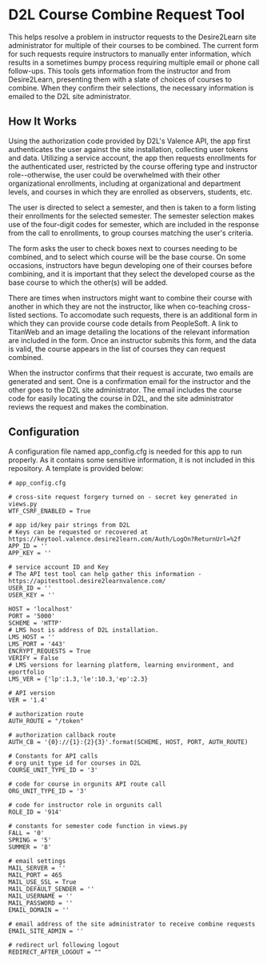 # D2L Course Combine Request Tool
This helps resolve a problem in instructor requests to the Desire2Learn site administrator for multiple of their courses to be combined. The current form for such requests require instructors to manually enter information, which results in a sometimes bumpy process requiring multiple email or phone call follow-ups. This tools gets information from the instructor and from Desire2Learn, presenting them with a slate of choices of courses to combine. When they confirm their selections, the necessary information is emailed to the D2L site administrator.

## How It Works
Using the authorization code provided by D2L's Valence API, the app first authenticates the user against the site  installation, collecting user tokens and data. Utilizing a service account, the app then requests enrollments for the authenticated user, restricted by the course offering type and instructor role--otherwise, the user could be overwhelmed with their other organizational enrollments, including at organizational and department levels, and courses in which they are enrolled as observers, students, etc.

The user is directed to select a semester, and then is taken to a form listing their enrollments for the selected semester. The semester selection makes use of the four-digit codes for semester, which are included in the response from the call to enrollments, to group courses matching the user's criteria.

The form asks the user to check boxes next to courses needing to be combined, and to select which course will be the base course. On some occasions, instructors have begun developing one of their courses before combining, and it is important that they select the developed course as the base course to which the other(s) will be added.

There are times when instructors might want to combine their course with another in which they are not the instructor, like when co-teaching cross-listed sections. To accomodate such requests, there is an additional form in which they can provide course code details from PeopleSoft. A link to TitanWeb and an image detailing the locations of the relevant information are included in the form. Once an instructor submits this form, and the data is valid, the course appears in the list of courses they can request combined. 

When the instructor confirms that their request is accurate, two emails are generated and sent. One is a confirmation email for the instructor and the other goes to the D2L site administrator. The email includes the course code for easily locating the course in D2L, and the site administrator reviews the request and makes the combination.

## Configuration
A configuration file named app_config.cfg is needed for this app to run properly. As it contains some sensitive information, it is not included in this repository. A template is provided below:

```
# app_config.cfg

# cross-site request forgery turned on - secret key generated in views.py
WTF_CSRF_ENABLED = True

# app id/key pair strings from D2L
# Keys can be requested or recovered at https://keytool.valence.desire2learn.com/Auth/LogOn?ReturnUrl=%2f
APP_ID = ''
APP_KEY = ''

# service account ID and Key
# The API test tool can help gather this information - https://apitesttool.desire2learnvalence.com/
USER_ID = ''
USER_KEY = ''

HOST = 'localhost'
PORT = '5000'
SCHEME = 'HTTP'
# LMS host is address of D2L installation.
LMS_HOST = ''
LMS_PORT = '443'
ENCRYPT_REQUESTS = True
VERIFY = False
# LMS versions for learning platform, learning environment, and eportfolio
LMS_VER = {'lp':1.3,'le':10.3,'ep':2.3}

# API version
VER = '1.4'

# authorization route
AUTH_ROUTE = "/token"

# authorization callback route
AUTH_CB = '{0}://{1}:{2}{3}'.format(SCHEME, HOST, PORT, AUTH_ROUTE)

# Constants for API calls
# org unit type id for courses in D2L
COURSE_UNIT_TYPE_ID = '3'

# code for course in orgunits API route call
ORG_UNIT_TYPE_ID = '3'

# code for instructor role in orgunits call
ROLE_ID = '914'

# constants for semester code function in views.py
FALL = '0'
SPRING = '5'
SUMMER = '8'

# email settings
MAIL_SERVER = ''
MAIL_PORT = 465
MAIL_USE_SSL = True
MAIL_DEFAULT_SENDER = ''
MAIL_USERNAME = ''
MAIL_PASSWORD = ''
EMAIL_DOMAIN = ''

# email address of the site administrator to receive combine requests
EMAIL_SITE_ADMIN = ''

# redirect url following logout
REDIRECT_AFTER_LOGOUT = ""
```
